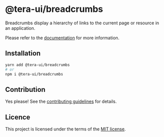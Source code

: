 # @tera-ui/breadcrumbs

Breadcrumbs display a hierarchy of links to the current page or resource in an application.

Please refer to the [documentation](https://nextui.org/docs/components/breadcrumbs) for more information.

## Installation

```sh
yarn add @tera-ui/breadcrumbs
# or
npm i @tera-ui/breadcrumbs
```

## Contribution

Yes please! See the
[contributing guidelines](https://github.com/hieumau12/nextui-tera/blob/master/CONTRIBUTING.md)
for details.

## Licence

This project is licensed under the terms of the
[MIT license](https://github.com/hieumau12/nextui-tera/blob/master/LICENSE).
